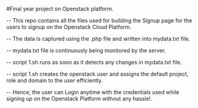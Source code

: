 #Final year project on Openstack platform.

-- This repo contains all the files used for building the Signup page for the users to signup on the Openstack Cloud Platform.

-- The data is captured using the .php file and written into mydata.txt file.

-- mydata.txt file is continuously being monitored by the server.

-- script 1.sh runs as soon as it detects any changes in mydata.txt file.

-- script 1.sh creates the openstack user and assigns the default project, role and domain to the user efficiently.

-- Hence, the user can Login anytime with the credentials used while signing up on the Openstack Platform without any hassle!.
